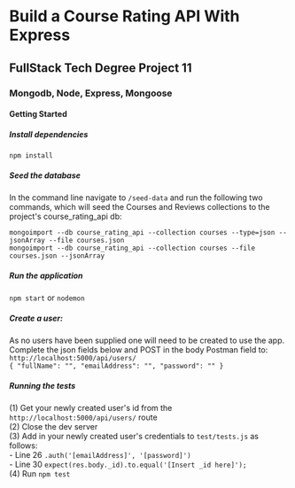 # Build a Course Rating API With Express
## FullStack Tech Degree Project 11

### Mongodb, Node, Express, Mongoose

#### Getting Started

##### Install dependencies
`npm install`

##### Seed the database
In the command line navigate to `/seed-data` and run the following two commands, which will seed the Courses and Reviews collections to the project's course_rating_api db:

`mongoimport --db course_rating_api --collection courses --type=json --jsonArray --file courses.json`<br/>
`mongoimport --db course_rating_api --collection courses --file courses.json --jsonArray`

##### Run the application
`npm start` or `nodemon`

##### Create a user:
As no users have been supplied one will need to be created to use the app.
Complete the json fields below and POST in the body Postman field to: `http://localhost:5000/api/users/`<br/>
``{
    "fullName": "",
    "emailAddress": "",
    "password": ""
}``

##### Running the tests
(1) Get your newly created user's id from the `http://localhost:5000/api/users/` route<br/>
(2) Close the dev server<br/>
(3) Add in your newly created user's credentials to `test/tests.js` as follows:<br/>
 \- Line 26 `.auth('[emailAddress]', '[password]')`<br/>
 \- Line 30 `expect(res.body._id).to.equal('[Insert _id here]');`<br/>
(4) Run `npm test`
